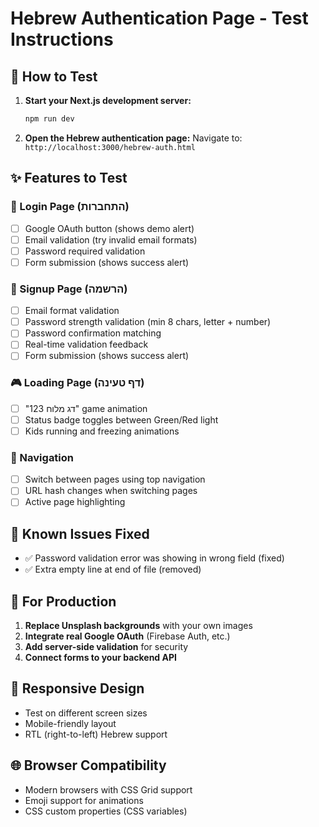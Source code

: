 # Hebrew Authentication Page - Test Instructions

## 🚀 How to Test

1. **Start your Next.js development server:**
   ```bash
   npm run dev
   ```

2. **Open the Hebrew authentication page:**
   Navigate to: `http://localhost:3000/hebrew-auth.html`

## ✨ Features to Test

### 🔐 Login Page (התחברות)
- [ ] Google OAuth button (shows demo alert)
- [ ] Email validation (try invalid email formats)
- [ ] Password required validation
- [ ] Form submission (shows success alert)

### 📝 Signup Page (הרשמה)
- [ ] Email format validation
- [ ] Password strength validation (min 8 chars, letter + number)
- [ ] Password confirmation matching
- [ ] Real-time validation feedback
- [ ] Form submission (shows success alert)

### 🎮 Loading Page (דף טעינה)
- [ ] "123 דג מלוח" game animation
- [ ] Status badge toggles between Green/Red light
- [ ] Kids running and freezing animations

### 🎯 Navigation
- [ ] Switch between pages using top navigation
- [ ] URL hash changes when switching pages
- [ ] Active page highlighting

## 🐛 Known Issues Fixed

- ✅ Password validation error was showing in wrong field (fixed)
- ✅ Extra empty line at end of file (removed)

## 🔧 For Production

1. **Replace Unsplash backgrounds** with your own images
2. **Integrate real Google OAuth** (Firebase Auth, etc.)
3. **Add server-side validation** for security
4. **Connect forms to your backend API**

## 📱 Responsive Design

- Test on different screen sizes
- Mobile-friendly layout
- RTL (right-to-left) Hebrew support

## 🌐 Browser Compatibility

- Modern browsers with CSS Grid support
- Emoji support for animations
- CSS custom properties (CSS variables)
